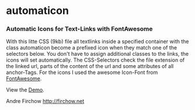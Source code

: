 # automaticon

### Automatic Icons for Text-Links with FontAwesome

With this litte CSS (9kb) file all textlinks inside a specified container with the class automaticon become a prefixed icon when they match one of the selectors below. You don't have to assign additional classes to the links, the icons will set automatically. The CSS-Selectors check the file extension of the linked url, parts of the content of the url and some attributes of all anchor-Tags. For the icons I used the awesome Icon-Font from [FontAwesome](http://fontawesome.io/).

View the [Demo](http://css.firchow.net/automaticons).

Andre Firchow
http://firchow.net